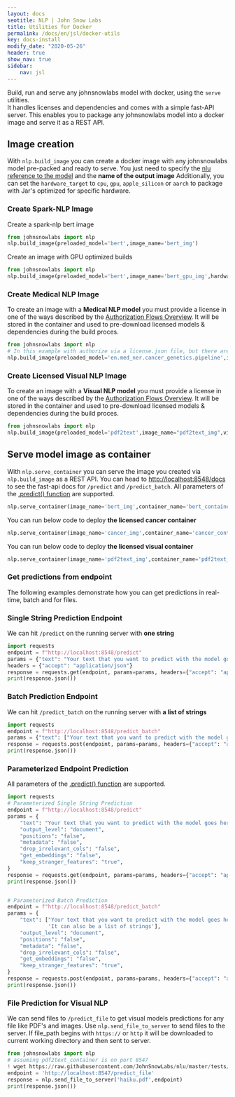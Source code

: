 ```yaml
---
layout: docs
seotitle: NLP | John Snow Labs
title: Utilities for Docker
permalink: /docs/en/jsl/docker-utils
key: docs-install
modify_date: "2020-05-26"
header: true
show_nav: true
sidebar:
    nav: jsl
---
```

<div class="main-docs" markdown="1"><div class="h3-box" markdown="1">

Build, run and serve any johnsnowlabs model with docker, using the `serve` utilities.  
It handles licenses and dependencies and comes with a simple fast-API server.
This enables you to package any johnsnowlabs model into a docker image and serve it as a REST API.

</div><div class="h3-box" markdown="1">

## Image creation
With `nlp.build_image` you can create a docker image with any johnsnowlabs model pre-packed and ready to serve.
You just need to specify the [nlu reference to the model](https://nlp.johnsnowlabs.com/docs/en/jsl/namespace) and the **name of the output image**
Additionally, you can set the `hardware_target` to `cpu`, `gpu`, `apple_silicon` or `aarch` to package with Jar's optimized for specific hardware.

</div><div class="h3-box" markdown="1">

### Create Spark-NLP Image 
Create a spark-nlp bert image
```python
from johnsnowlabs import nlp
nlp.build_image(preloaded_model='bert',image_name='bert_img')
```

Create an image with GPU optimized builds
```python
from johnsnowlabs import nlp
nlp.build_image(preloaded_model='bert',image_name='bert_gpu_img',hardware_targert='gpu')
```

</div><div class="h3-box" markdown="1">

### Create Medical NLP Image 
To create an image with a **Medical NLP model** you must provide a license in one of the ways described by the [Authorization Flows Overview](https://nlp.johnsnowlabs.com/docs/en/jsl/install_advanced#authorization-flows-overview).
It will be stored in the container and used to pre-download licensed models & dependencies during the build proces.
```python
from johnsnowlabs import nlp
# In this example with authorize via a license.json file, but there are many other ways.
nlp.build_image(preloaded_model='en.med_ner.cancer_genetics.pipeline',image_name='cancer_img', json_license_path='path/to/my/license.json')
```

</div><div class="h3-box" markdown="1">

### Create Licensed Visual NLP Image
To create an image with a **Visual NLP model** you must provide a license in one of the ways described by the [Authorization Flows Overview](https://nlp.johnsnowlabs.com/docs/en/jsl/install_advanced#authorization-flows-overview).
It will be stored in the container and used to pre-download licensed models & dependencies during the build proces.
```python
from johnsnowlabs import nlp
nlp.build_image(preloaded_model='pdf2text',image_name="pdf2text_img",visual=True)
```

</div><div class="h3-box" markdown="1">

## Serve model image as container
With `nlp.serve_container` you can serve the image you created via `nlp.build_image` as a REST API.
You can head to [http://localhost:8548/docs](http://localhost:8548/docs) to see the fast-api docs for `/predict` and `/predict_batch`.
All parameters of the [.predict() function](https://nlp.johnsnowlabs.com/docs/en/jsl/predict_api) are supported.


```python
nlp.serve_container(image_name='bert_img',container_name='bert_container',host_port=8548)
```

You can run below code to deploy **the licensed cancer container**
```python
nlp.serve_container(image_name='cancer_img',container_name='cancer_container',host_port=8549)
```


You can run below code to deploy **the licensed visual container**
```python
nlp.serve_container(image_name='pdf2text_img',container_name='pdf2text_container',host_port=8547)
```

</div><div class="h3-box" markdown="1">

### Get predictions from endpoint
The following examples demonstrate how you can get predictions in 
real-time, batch and for files. 

</div><div class="h3-box" markdown="1">

### Single String Prediction Endpoint
We can hit `/predict` on the running server with **one string**
```python
import requests
endpoint = f"http://localhost:8548/predict"
params = {"text": "Your text that you want to predict with the model goes here",}
headers = {"accept": "application/json"}
response = requests.get(endpoint, params=params, headers={"accept": "application/json"})
print(response.json())
```

</div><div class="h3-box" markdown="1">

### Batch Prediction Endpoint
We can hit `/predict_batch` on the running server with **a list of strings**

```python
import requests
endpoint = f"http://localhost:8548/predict_batch"
params = {"text": ["Your text that you want to predict with the model goes here", 'It can also be a list of strings'],}
response = requests.post(endpoint, params=params, headers={"accept": "application/json"})
print(response.json())
```

</div><div class="h3-box" markdown="1">

### Parameterized Endpoint Prediction
All parameters of the [.predict() function](https://nlp.johnsnowlabs.com/docs/en/jsl/predict_api) are supported.

```python
import requests
# Parameterized Single String Prediction
endpoint = f"http://localhost:8548/predict"
params = {
    "text": "Your text that you want to predict with the model goes here",
    "output_level": "document",
    "positions": "false",
    "metadata": "false",
    "drop_irrelevant_cols": "false",
    "get_embeddings": "false",
    "keep_stranger_features": "true",
}
response = requests.get(endpoint, params=params, headers={"accept": "application/json"})
print(response.json())


# Parameterized Batch Prediction
endpoint = f"http://localhost:8548/predict_batch"
params = {
    "text": ["Your text that you want to predict with the model goes here",
             'It can also be a list of strings'],
    "output_level": "document",
    "positions": "false",
    "metadata": "false",
    "drop_irrelevant_cols": "false",
    "get_embeddings": "false",
    "keep_stranger_features": "true",
}
response = requests.post(endpoint, params=params, headers={"accept": "application/json"})
print(response.json())
```

</div><div class="h3-box" markdown="1">

### File Prediction for Visual NLP 

We can send files to `/predict_file` to get visual models predictions for any file like PDF's and images.
Use `nlp.send_file_to_server` to send files to the server. 
If file_path begins with `https://` or `http` it will be downloaded to current working directory 
and then sent to server.

```python
from johnsnowlabs import nlp 
# assuming pdf2text_container is on port 8547
! wget https://raw.githubusercontent.com/JohnSnowLabs/nlu/master/tests/datasets/ocr/pdf/haiku.pdf
endpoint = 'http://localhost:8547/predict_file'
response = nlp.send_file_to_server('haiku.pdf',endpoint)
print(response.json())
```

</div></div>